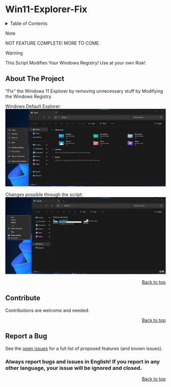 # Win11-Explorer-Fix

<!-- TABLE OF CONTENTS -->
<details>
  <summary>Table of Contents</summary>
  <ol>
    <li><a href="#about-the-project">About The Project</a></li>
    <li><a href="#contribute">Contribute</a></li>
    <li><a href="#report-a-bug">Report a Bug</a></li>
  </ol>
</details>

> [!NOTE]
> NOT FEATURE COMPLETE! MORE TO COME.

> [!WARNING]
> This Script Modifies Your Windows Registry! Use at your own Risk!

<!-- ABOUT THE PROJECT -->
## About The Project

"Fix" the Windows 11 Explorer by removing unnecessary stuff by Modifying the Windows Registry.

Windows Default Explorer:
<img src="./Assets/Default.png">

Changes possible through the script:
<img src="./Assets/Explorer-fix.png">

<p align="right"><a href="#readme-top">Back to top</a></p>

<!-- Contribute -->
## Contribute

Contributions are welcome and needed.

<p align="right"><a href="#readme-top">Back to top</a></p>

<!-- Report a bug -->
## Report a Bug

See the [open issues](https://github.com/Jettcodey/Win11-Explorer-Fix/issues) for a full list of proposed features (and known issues).

### Always report bugs and issues in English! If you report in any other language, your issue will be ignored and closed.

<p align="right"><a href="#readme-top">Back to top</a></p>
